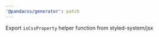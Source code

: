 ```yaml
---
'@pandacss/generator': patch
---
```


Export `isCssProperty` helper function from styled-system/jsx
